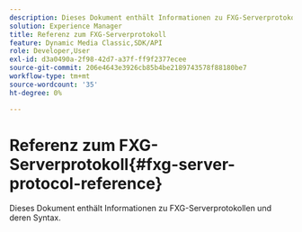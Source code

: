 ```yaml
---
description: Dieses Dokument enthält Informationen zu FXG-Serverprotokollen und deren Syntax.
solution: Experience Manager
title: Referenz zum FXG-Serverprotokoll
feature: Dynamic Media Classic,SDK/API
role: Developer,User
exl-id: d3a0490a-2f98-42d7-a37f-ff9f2377ecee
source-git-commit: 206e4643e3926cb85b4be2189743578f88180be7
workflow-type: tm+mt
source-wordcount: '35'
ht-degree: 0%

---
```


# Referenz zum FXG-Serverprotokoll{#fxg-server-protocol-reference}

Dieses Dokument enthält Informationen zu FXG-Serverprotokollen und deren Syntax.
